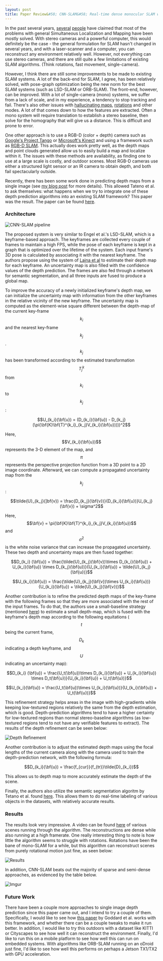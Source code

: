 ```yaml
---
layout: post
title: Paper Review&#58; CNN-SLAM&#58; Real-time dense monocular SLAM with learned depth prediction
---
```


In the past several years, [several](http://www.computervisionblog.com/2016/01/why-slam-matters-future-of-real-time.html) [people](https://arxiv.org/pdf/1606.05830.pdf) have claimed that most of the problems with general Simultaneous Localization and Mapping have been mostly solved. With stereo cameras and a powerful computer, this would definitely be the case - the general formulation for SLAM hasn't changed in several years, and with a laser-scanner and a computer, you can reconstruct any environment relatively well. However, not everything can use stereo cameras, and there are still quite a few limitations of existing SLAM algorithms. (Think rotations, fast movement, single-camera).

However, I think there are still some improvements to be made to existing SLAM systems. A lot of the back-end for SLAM, I agree, has been relatively solved, with pose-graph optimization being the new norm for the best SLAM systems (such as LSD-SLAM or ORB-SLAM). The front-end, however, can be improved. With a lot of single-camera (mono) systems, we suffer from a lack of scale, and in my experience, a tendency to stop tracking and fail. There's also other issues with [hallucinating maps](http://troynikov.io/lsd-hallucinations/), [rotations](https://www.youtube.com/watch?v=-s8-uNIDOPM) and other modes. A lot of that comes down to how the features are extracted. Often a mono system will require translation to establish a stereo baseline, then solve for the homography that will give us a distance. This is difficult and prone to error.

One other approach is to use a RGB-D (color + depth) camera such as [Google's Project Tango](https://en.wikipedia.org/wiki/Tango_(platform)) or [Microsoft's Kinect](https://developer.microsoft.com/en-us/windows/kinect) and using a framework such as [RGB-D SLAM](https://vision.in.tum.de/research/vslam/rgbdslam). This actually does work pretty well, as the depth maps and point clouds generated allow us to easily build a map and localize within it. The issues with these methods are availability, as finding one to use at a large scale is costly, and outdoor scenes. Most RGB-D cameras use either a structured light sensor or an IR camera to obtain depth, and both fail spectacularly outside.

Recently, there has been some work done in predicting depth maps from a single image (see [my blog post](http://mohsaad.com/2018/03/07/Depth-Prediction-Single-Image/) for more details). This allowed Tateno et al. to ask themselves: what happens when we try to integrate one of these depth prediction algorithms into an existing SLAM framework? This paper was the result. The paper can be found [here](http://openaccess.thecvf.com/content_cvpr_2017/papers/Tateno_CNN-SLAM_Real-Time_Dense_CVPR_2017_paper.pdf).

### Architecture

![CNN-SLAM pipeline](http://img.blog.csdn.net/20180105220413952)

The proposed system is very similar to Engel et al.'s LSD-SLAM, which is a keyframe-based approach. The keyframes are collected every couple of frames to maintain a high FPS, while the pose of each keyframe is kept in a graph that is optimized over the lifetime of the system. Each input frame's 3D pose is calculated by associating it with the nearest keyframe. The authors propose using the system of [Laina et al](https://arxiv.org/abs/1606.00373) to estimate their depth map for each keyframe. An uncertainty map is also filled with the confidence values of the depth prediction. The frames are also fed through a network for semantic segmentation, and all three inputs are fused to produce a global map.

To improve the accuracy of a newly initialized keyframe's depth map, we can initialize the uncertainty map with information from the other keyframes in the relative vicinity of the new keyframe. The uncertainty map is computed as the element-wise square different between the depth-map of the current key-frame $$k_i$$ and the nearest key-frame $$k_j$$. $$k_j$$ has been transformed according to the estimated transformation $$T^{k}_{j}$$ from $$k_i$$ to $$k_j$$:

$$U_{k_i}(\bf{u}) = (D_{k_i}(\bf{u}) - D_{k_j}(\pi(\bf{K}\bf{T}^{k_i}_{k_j}V_{k_i}(\bf{u}))))^2$$

Here, $$V_{k_i}(\bf{u})$$ represents the 3-D element of the map, and $$\pi$$ represents the perspective projection function from a 3D point to a 2D image coordinate. Afterward, we can compute a propagated uncertainty map from the $$k_j$$:

$$\tilde{U}_{k_j}(]bf{v}) = \frac{D_{k_j}(\bf{v})}{D_{k_i}(\bf{u})}U_{k_j}(\bf{v}) + \sigma^2$$

Here, $$\bf{v} = \pi(\bf{K}\bf{T}^{k_i}_{k_j}V_{k_i}(\bf{u})$$ and $$\sigma^2$$ is the white noise variance that can increase the propagated uncertainty. These two depth and uncertainty maps are then fused together:

$$D_{k_i} (\bf{u}) = \frac{\tilde{U}_{k_j}(\bf{v})\times D_{k_i}(\bf{u}) + U_{k_i}(\bf{u}) \times D_{k_j}(\bf{u})}{U_{k_i}(\bf{u}) + \tilde{U}_{k_j}(\bf{u})}$$

$$U_{k_i}(\bf{u}) = \frac{\tilde{U}_{k_j}(\bf{v})\times U_{k_i}(\bf{u})}{U_{k_i}(\bf{u}) + \tilde{U}_{k_j}(\bf{v})}$$

Another contribution is to refine the predicted depth maps of the key-frame with the following frames so that they are more associated with the rest of the input frames. To do that, the authors use a small-baseline strategy (mentioned [here](https://vision.in.tum.de/_media/spezial/bib/engel2013iccv.pdf)) to estimate a small depth-map, which is fused with the keyframe's depth map according to the following equitations ($$t$$ being the current frame, $$D_k$$ indicating a depth keyframe, and $$U$$ indicating an uncertainty map):

$$D_{k_i} (\bf{u}) = \frac{U_t(\bf{u})\times D_{k_i}(\bf{u}) + U_{k_i}(\bf{u}) \times D_t(\bf{u})}{U_{k_i}(\bf{u}) + U_t(\bf{u})}$$

$$U_{k_i}(\bf{u}) = \frac{U_t(\bf{u})\times U_{k_i}(\bf{u})}{U_{k_i}(\bf{u}) + U_t(\bf{u})}$$

This refinement strategy helps areas in the image with high-gradients while keeping low-textured regions relatively the same from the depth estimation, which is good. Depth-prediction algorithms tend to have a higher certainty for low-textured regions than normal stereo-baseline algorithms (as low-textured regions tend to not have any verifiable features to extract). The results of the depth refinement can be seen below:

![Depth Refinement](https://pbs.twimg.com/media/C9UK28NUwAAN4sS.jpg)

Another contribution is to adjust the estimated depth maps using the focal lengths of the current camera along with the camera used to train the depth-prediction network, with the following formula:

$$D_{k_i}(\bf{u}) = \frac{f_{cur}}{f_{tr}}\tilde{D}_{k_i})$$

This allows us to depth map to more accurately estimate the depth of the scene.

Finally, the authors also utilize the semantic segmentation algoritm by Tetano et al. found [here](http://campar.in.tum.de/pub/tateno2015iros/tateno2015iros.pdf). This allows them to do real-time labeling of various objects in the datasets, with relatively accurate results.

### Results

The results look very impressive. A video can be found [here](https://www.youtube.com/watch?v=z_NJxbkQnBU) of various scenes running through the algorithm. The reconstructions are dense while also running at a high framerate. One really interesting thing to note is how little the algorithm seems to struggle with rotations. Rotations have been the bane of mono-SLAM for a while, but this algorithm can reconstruct scenes from purely rotational motion just fine, as seen below:

![Results](https://pbs.twimg.com/media/C9UK1_gVwAAMWnO.png)

In addition, CNN-SLAM beats out the majority of sparse and semi-dense approaches, as evidenced by the table below.

![Imgur](https://i.imgur.com/WEzNdjE.png)

### Future Work

There have been a couple more approaches to single image depth prediction since this paper came out, and I intend to try a couple of them. Specifically, I would like to see how [this paper](https://arxiv.org/abs/1609.03677) by Goddard et al. works with this framework, and whether there can be a couple tweaks to make it run better. In addition, I would like to try this outdoors with a dataset like KITTI or Cityscapes to see how well it can reconstruct the environment. Finally, I'd like to run this on a mobile platform to see how well this can run on embedded systems. With algorithms like ORB-SLAM running on an oDroid just fine, I'd like to see how well this performs on perhaps a Jetson TX1/TX2 with GPU acceleration.
